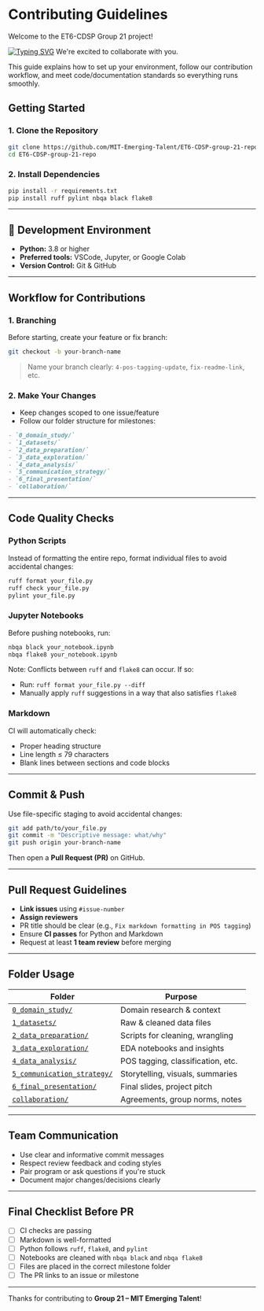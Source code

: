 # Contributing Guidelines

Welcome to the ET6-CDSP Group 21 project!

[![Typing SVG](https://readme-typing-svg.demolab.com?font=Fira+Code&weight=700&pause=1000&color=CF1F4E&width=435&lines=The+Hypatia+Circle)](https://git.io/typing-svg)
We're excited to collaborate with you.

This guide explains how to set up your environment,
follow our contribution workflow, and meet code/documentation
standards so everything runs smoothly.

## Getting Started

### 1. Clone the Repository

```bash
git clone https://github.com/MIT-Emerging-Talent/ET6-CDSP-group-21-repo.git
cd ET6-CDSP-group-21-repo
```

### 2. Install Dependencies

```bash
pip install -r requirements.txt
pip install ruff pylint nbqa black flake8
```

---

## 🔧 Development Environment

* **Python:** 3.8 or higher  
* **Preferred tools:** VSCode, Jupyter, or Google Colab  
* **Version Control:** Git & GitHub

---

## Workflow for Contributions

### 1. Branching

Before starting, create your feature or fix branch:

```bash
git checkout -b your-branch-name
```

> Name your branch clearly: `4-pos-tagging-update`, `fix-readme-link`, etc.

### 2. Make Your Changes

* Keep changes scoped to one issue/feature  
* Follow our folder structure for milestones:

```markdown
- `0_domain_study/`
- `1_datasets/`
- `2_data_preparation/`
- `3_data_exploration/`
- `4_data_analysis/`
- `5_communication_strategy/`
- `6_final_presentation/`
- `collaboration/`
```

---

## Code Quality Checks

### Python Scripts

Instead of formatting the entire repo,
format individual files to avoid accidental changes:

```bash
ruff format your_file.py
ruff check your_file.py
pylint your_file.py
```

### Jupyter Notebooks

Before pushing notebooks, run:

```bash
nbqa black your_notebook.ipynb
nbqa flake8 your_notebook.ipynb
```

Note: Conflicts between `ruff` and `flake8` can occur. If so:

* Run: `ruff format your_file.py --diff`  
* Manually apply `ruff` suggestions in a way that also satisfies `flake8`

### Markdown

CI will automatically check:

* Proper heading structure  
* Line length ≤ 79 characters  
* Blank lines between sections and code blocks

---

## Commit & Push

Use file-specific staging to avoid accidental changes:

```bash
git add path/to/your_file.py
git commit -m "Descriptive message: what/why"
git push origin your-branch-name
```

Then open a **Pull Request (PR)** on GitHub.

---

## Pull Request Guidelines

* **Link issues** using `#issue-number`  
* **Assign reviewers**  
* PR title should be clear (e.g., `Fix markdown formatting in POS tagging`)  
* Ensure **CI passes** for Python and Markdown  
* Request at least **1 team review** before merging

---

## Folder Usage

| Folder                             | Purpose                           |
| ---------------------------------- | --------------------------------- |
| [`0_domain_study/`](https://github.com/MIT-Emerging-Talent/ET6-CDSP-group-21-repo/tree/main/0_domain_study)                  | Domain research & context         |
| [`1_datasets/`](https://github.com/MIT-Emerging-Talent/ET6-CDSP-group-21-repo/tree/main/1_datasets)                      | Raw & cleaned data files          |
| [`2_data_preparation/`](https://github.com/MIT-Emerging-Talent/ET6-CDSP-group-21-repo/tree/main/2_data_preparation)              | Scripts for cleaning, wrangling   |
| [`3_data_exploration/`](https://github.com/MIT-Emerging-Talent/ET6-CDSP-group-21-repo/tree/main/3_data_exploration)             | EDA notebooks and insights        |
| [`4_data_analysis/`](https://github.com/MIT-Emerging-Talent/ET6-CDSP-group-21-repo/tree/main/4_data_analysis)                | POS tagging, classification, etc. |
| [`5_communication_strategy/`](https://github.com/MIT-Emerging-Talent/ET6-CDSP-group-21-repo/tree/main/5_communication_strategy)        | Storytelling, visuals, summaries  |
| [`6_final_presentation/`](https://github.com/MIT-Emerging-Talent/ET6-CDSP-group-21-repo/tree/main/6_final_presentation)            | Final slides, project pitch       |
| [`collaboration/`](https://github.com/MIT-Emerging-Talent/ET6-CDSP-group-21-repo/tree/main/collaboration) | Agreements, group norms, notes    |

---

## Team Communication

* Use clear and informative commit messages  
* Respect review feedback and coding styles  
* Pair program or ask questions if you're stuck  
* Document major changes/decisions clearly

---

## Final Checklist Before PR

* [ ] CI checks are passing  
* [ ] Markdown is well-formatted  
* [ ] Python follows `ruff`, `flake8`, and `pylint`  
* [ ] Notebooks are cleaned with `nbqa black` and `nbqa flake8`  
* [ ] Files are placed in the correct milestone folder  
* [ ] The PR links to an issue or milestone

---

Thanks for contributing to **Group 21 – MIT Emerging Talent**!  
